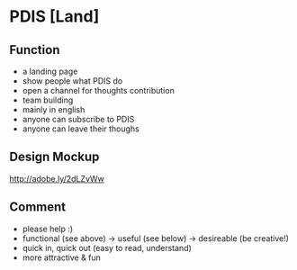 PDIS [Land]
============================================================================================================================

Function
----------------
- a landing page
- show people what PDIS do
- open a channel for thoughts contribution
- team building
- mainly in english
- anyone can subscribe to PDIS
- anyone can leave their thoughs


Design Mockup
--------------
http://adobe.ly/2dLZvWw


Comment
--------------
- please help :)
- functional (see above) -> useful (see below) -> desireable (be creative!)
- quick in, quick out (easy to read, understand)
- more attractive & fun 


